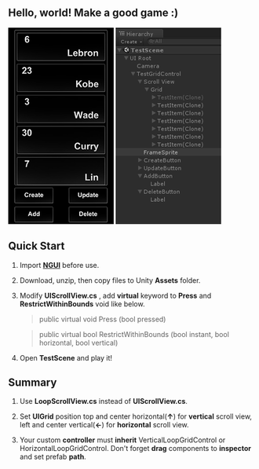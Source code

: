 
## Hello, world! Make a good game :)


![](/Screen.png) ![](/Hierarchy.png)




## Quick Start

1. Import [**NGUI**](https://www.assetstore.unity3d.com/en/#!/content/2413) before use.

2. Download, unzip, then copy files to Unity **Assets** folder.

3. Modify **UIScrollView.cs** , add **virtual** keyword to **Press** and **RestrictWithinBounds** void like below.

	> public virtual void Press (bool pressed)

	> public virtual bool RestrictWithinBounds (bool instant, bool horizontal, bool vertical)
    
4. Open **TestScene** and play it!




## Summary

1. Use **LoopScrollView.cs** instead of **UIScrollView.cs**.

2. Set **UIGrid** position top and center horizontal(**↑**)  for **vertical** scroll view, 
	left and center vertical(**←**)  for **horizontal** scroll view.
    
3. Your custom **controller** must **inherit** VerticalLoopGridControl or HorizontalLoopGridControl.
	Don't forget **drag** components to **inspector** and set prefab **path**.
